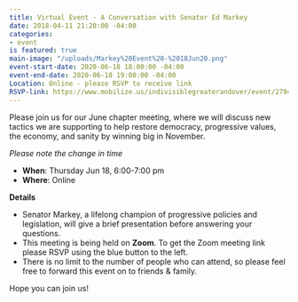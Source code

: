 ```yaml
---
title: Virtual Event - A Conversation with Senator Ed Markey
date: 2018-04-11 21:20:00 -04:00
categories:
- event
is featured: true
main-image: "/uploads/Markey%20Event%20-%2018Jun20.png"
event-start-date: 2020-06-18 18:00:00 -04:00
event-end-date: 2020-06-18 19:00:00 -04:00
Location: Online - please RSVP to receive link
RSVP-link: https://www.mobilize.us/indivisiblegreaterandover/event/279403/
---
```


Please join us for our June chapter meeting, where we will discuss new tactics we are supporting to help restore democracy, progressive values, the economy, and sanity by winning big in November.

*Please note the change in time*
* **When**: Thursday Jun 18, 6:00-7:00 pm
* **Where**: Online

**Details**
* Senator Markey, a lifelong champion of progressive policies and legislation, will give a brief presentation before answering your questions.
* This meeting is being held on **Zoom**. To get the Zoom meeting link please RSVP using the blue button to the left. 
* There is no limit to the number of people who can attend, so please feel free to forward this event on to friends & family. 

Hope you can join us!